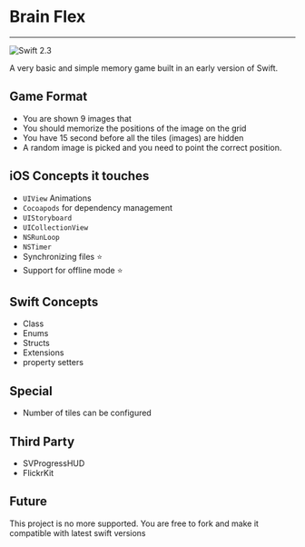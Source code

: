 
# Brain Flex
----
![Swift 2.3](https://img.shields.io/badge/Swift-2.3-orange.svg?style=for-the-badge)

A very basic and simple memory game built in an early version of Swift.

## Game Format
- You are shown 9 images that 
- You should memorize the positions of the image on the grid
- You have 15 second before all the tiles (images) are hidden
- A random image is picked and you need to point the correct position.


## iOS Concepts it touches
- `UIView` Animations
- `Cocoapods` for dependency management
- `UIStoryboard`
- `UICollectionView`
- `NSRunLoop`
- `NSTimer`
- Synchronizing files ⭐️
- Support for offline mode ⭐️

## Swift Concepts
- Class
- Enums
- Structs
- Extensions
- property setters

## Special
- Number of tiles can be configured

## Third Party
- SVProgressHUD
- FlickrKit


## Future
This project is no more supported. You are free to fork and make it compatible with latest swift versions
